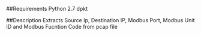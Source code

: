 ##Requirements
Python 2.7
dpkt

##Description
Extracts Source Ip, Destination IP, Modbus Port, Modbus Unit ID and Modbus Fucntion Code from pcap file
